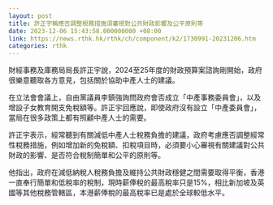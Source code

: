 ```yaml
---
layout: post
title: 許正宇稱應否調整稅務措施須審視對公共財政影響及公平原則等
date: 2023-12-06 15:43:58.000000000 +08:00
link: https://news.rthk.hk/rthk/ch/component/k2/1730991-20231206.htm
categories: rthk
---
```


財經事務及庫務局局長許正宇說，2024至25年度的財政預算案諮詢剛開始，政府很樂意聽取各方意見，包括關於協助中產人士的建議。

在立法會會議上，自由黨議員李鎮強詢問政府會否成立「中產事務委員會」，以及增設子女教育開支免稅額等。許正宇回應說，即使政府沒有設立「中產委員會」，當局在很多政策上都有照顧中產人士的需要。

許正宇表示，經常聽到有關減低中產人士稅務負擔的建議，政府考慮應否調整經常性稅務措施，例如增加新的免稅額、扣稅項目時，必須要小心審視有關建議對公共財政的影響、是否符合稅制簡單和公平的原則等。

他指出，政府在減低納稅人稅務負擔及維持公共財政穩健之間需要取得平衡，香港一直奉行簡單和低稅率的稅制，現時薪俸稅的最高稅率只是15%，相比新加坡及英國等其他稅務管轄區，本港薪俸稅的最高稅率已是處於全球較低水平。
